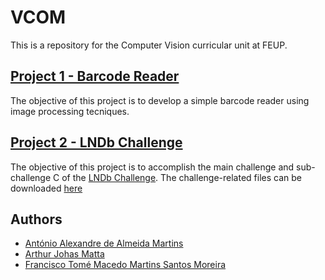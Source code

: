 # VCOM

This is a repository for the Computer Vision curricular unit at FEUP.

## [Project 1 - Barcode Reader](https://github.com/Alexandreaam/VCOM_PROJ1/tree/master/Project_1)

The objective of this project is to develop a simple barcode reader using image processing tecniques.

## [Project 2 - LNDb Challenge](https://github.com/Alexandreaam/VCOM_PROJ1/tree/master/Project_2)

The objective of this project is to accomplish the main challenge and sub-challenge C of the [LNDb Challenge](https://lndb.grand-challenge.org/Home/). The challenge-related files can be downloaded [here](https://drive.google.com/drive/folders/1QQeVY6BzeccgdcWrZGdFer3j2NUP4WOc)

## Authors
* [António Alexandre de Almeida Martins](https://github.com/Alexandreaam)
* [Arthur Johas Matta](https://github.com/ArthurMatta)
* [Francisco Tomé Macedo Martins Santos Moreira](https://github.com/Dozed12)
